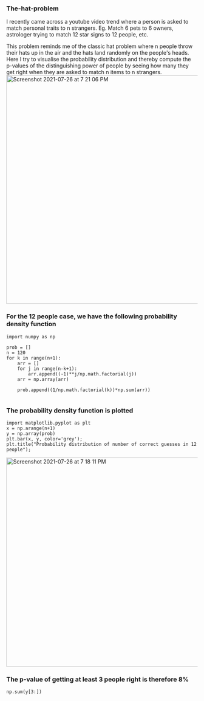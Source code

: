 ### The-hat-problem
I recently came across a youtube video trend where a person is asked to match personal traits to n strangers. 
Eg. Match 6 pets to 6 owners, astrologer trying to match 12 star signs to 12 people, etc.

This problem reminds me of the classic hat problem where n people throw their hats up in the air and the hats land randomly on the people's heads.
Here I try to visualise the probability distribution and thereby compute the p-values of the distinguishing power of people by seeing how many they get right when they are asked to match n items to n strangers.
<img width="602" alt="Screenshot 2021-07-26 at 7 21 06 PM" src="https://user-images.githubusercontent.com/79690350/126980901-bcfc5514-357f-4307-8e88-e5d0fa0a6226.png">

### For the 12 people case, we have the following probability density function
```
import numpy as np

prob = []
n = 120
for k in range(n+1):
    arr = []
    for j in range(n-k+1):
        arr.append((-1)**j/np.math.factorial(j))
    arr = np.array(arr)
        
    prob.append((1/np.math.factorial(k))*np.sum(arr))
  
 ```    
 ### The probability density function is plotted
 ```
import matplotlib.pyplot as plt
x = np.arange(n+1)
y = np.array(prob)
plt.bar(x, y, color='grey');
plt.title("Probability distribution of number of correct guesses in 12 people");
```
<img width="551" alt="Screenshot 2021-07-26 at 7 18 11 PM" src="https://user-images.githubusercontent.com/79690350/126980592-95aee735-57ac-4670-9062-9221215bf6ff.png">

### The p-value of getting at least 3 people right is therefore 8%

```
np.sum(y[3:])
```

